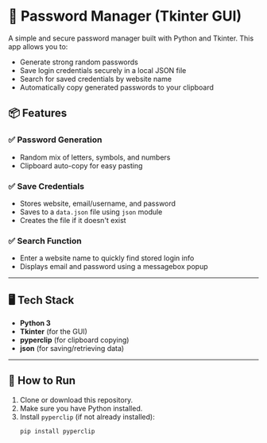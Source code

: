 # 🔐 Password Manager (Tkinter GUI)

A simple and secure password manager built with Python and Tkinter. This app allows you to:
- Generate strong random passwords
- Save login credentials securely in a local JSON file
- Search for saved credentials by website name
- Automatically copy generated passwords to your clipboard



## 📦 Features

### ✅ Password Generation
- Random mix of letters, symbols, and numbers
- Clipboard auto-copy for easy pasting

### ✅ Save Credentials
- Stores website, email/username, and password
- Saves to a `data.json` file using `json` module
- Creates the file if it doesn't exist

### ✅ Search Function
- Enter a website name to quickly find stored login info
- Displays email and password using a messagebox popup

---

## 🖥️ Tech Stack

- **Python 3**
- **Tkinter** (for the GUI)
- **pyperclip** (for clipboard copying)
- **json** (for saving/retrieving data)

---

## 🚀 How to Run

1. Clone or download this repository.
2. Make sure you have Python installed.
3. Install `pyperclip` (if not already installed):
   ```bash
   pip install pyperclip
